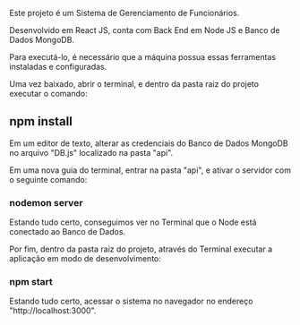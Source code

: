 Este projeto é um Sistema de Gerenciamento de Funcionários.

Desenvolvido em React JS, conta com Back End em Node JS e Banco de Dados MongoDB.

Para executá-lo, é necessário que a máquina possua essas ferramentas instaladas e configuradas.


Uma vez baixado, abrir o terminal, e dentro da pasta raiz do projeto executar o comando:

## npm install


Em um editor de texto, alterar as credenciais do Banco de Dados MongoDB no arquivo "DB.js" localizado na pasta "api".


Em uma nova guia do terminal, entrar na pasta "api", e ativar o servidor com o seguinte comando:

### nodemon server


Estando tudo certo, conseguimos ver no Terminal que o Node está conectado ao Banco de Dados.


Por fim, dentro da pasta raiz do projeto, através do Terminal executar a aplicação em modo de desenvolvimento:

### npm start


Estando tudo certo, acessar o sistema no navegador no endereço "http://localhost:3000".
